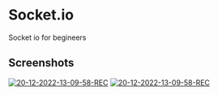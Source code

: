 # Socket.io
Socket io for begineers
## Screenshots
<a href="https://ibb.co/3YC68h9"><img src="https://drive.google.com/file/d/166ygjB1-r1wQ_wyIhv41aeS8m0we3xLd/view?usp=sharing" alt="20-12-2022-13-09-58-REC" border="0"></a>
<a href="https://ibb.co/3YC68h9"><img src="https://drive.google.com/file/d/1oh0M3mAzuWZpWP3M99urqgx3PVu2QAxd/view?usp=sharing" alt="20-12-2022-13-09-58-REC" border="0"></a>